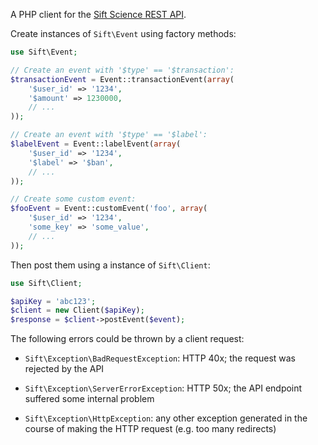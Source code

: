 A PHP client for the [Sift Science REST API][1].

Create instances of `Sift\Event` using factory methods:

```php
use Sift\Event;

// Create an event with '$type' == '$transaction':
$transactionEvent = Event::transactionEvent(array(
    '$user_id' => '1234',
    '$amount' => 1230000,
    // ...
));

// Create an event with '$type' == '$label':
$labelEvent = Event::labelEvent(array(
    '$user_id' => '1234',
    '$label' => '$ban',
    // ...
));

// Create some custom event:
$fooEvent = Event::customEvent('foo', array(
    '$user_id' => '1234',
    'some_key' => 'some_value',
    // ...
));
```

Then post them using a instance of `Sift\Client`:

```php
use Sift\Client;

$apiKey = 'abc123';
$client = new Client($apiKey);
$response = $client->postEvent($event);
```

The following errors could be thrown by a client request:

 * `Sift\Exception\BadRequestException`: HTTP 40x; the request was rejected by
    the API

 * `Sift\Exception\ServerErrorException`: HTTP 50x; the API endpoint suffered
    some internal problem

 * `Sift\Exception\HttpException`: any other exception generated in the course
    of making the HTTP request (e.g. too many redirects)

 [1]: https://siftscience.com/docs/rest-api
